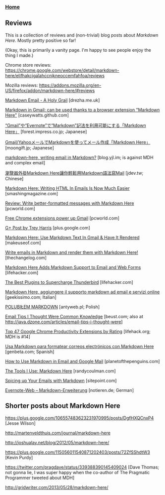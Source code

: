 ### [Home](../../README.md)

## Reviews

This is a collection of reviews and (non-trivial) blog posts about *Markdown Here*. Mostly pretty positive so far!

(Okay, this is primarily a vanity page. I'm happy to see people enjoy the thing I made.)

Chrome store reviews: https://chrome.google.com/webstore/detail/markdown-here/elifhakcjgalahccnjkneoccemfahfoa/reviews

Mozilla reviews: https://addons.mozilla.org/en-US/firefox/addon/markdown-here/#reviews

[Markdown Email - A Holy Grail](http://drezha.me.uk/post/33018298509/markdown-email-a-holy-grail) [drezha.me.uk]

[Markdown in Gmail: can be used thanks to a browser extension "Markdown Here"](http://caseywatts.github.com/2012/12/17/markdown_in_gmail/) [caseywatts.github.com]

[“Gmail”や“Evernote”で“Markdown”記法を利用可能にする「Markdown Here」](http://www.forest.impress.co.jp/docs/review/20130124_584862.html) [forest.impress.co.jp; Japanese]

[Gmail/YahooメールでMarkdownを使ってメール作成「Markdown Here」](http://www.moongift.jp/2013/01/20130110/) [moongift.jp; Japanese]

[markdown-here, writing email in Markdown?](http://blog.yjl.im/2012/06/markdown-here-writing-email-in-markdown.html) [blog.yjl.im; is against MDH and complex email]

[瀏覽器外掛Markdown Here讓你輕鬆用Markdown語法寫Mail](http://jdev.tw/blog/2694/markdown-here-plugin-for-browsers) [jdev.tw; Chinese]

[Markdown Here: Writing HTML In Emails Is Now Much Easier](http://www.smashingmagazine.com/smashing-newsletter-issue-62/#a4) [smashingmagazine.com]

[Review: Write better-formatted messages with Markdown Here](http://www.pcworld.com/article/2037007/review-write-better-formatted-messages-with-markdown-here.html) [pcworld.com]

[Free Chrome extensions power up Gmail](http://www.pcworld.com/article/2037000/free-chrome-extensions-power-up-gmail.html) [pcworld.com]

[G+ Post by Trey Harris](https://plus.google.com/116222833568410151476/posts/ajHcbK5zCpA) [plus.google.com]

[Markdown Here: Use Markdown Text In Gmail & Have It Rendered](http://www.makeuseof.com/tag/markdown-here-type-markdown-text-in-gmail-have-it-rendered-chrome/) [makeuseof.com]

[Write emails in Markdown and render them with Markdown Here!](http://thechangelog.com/write-emails-in-markdown-and-render-them-with-markdown-here/) [thechangelog.com]

[Markdown Here Adds Markdown Support to Email and Web Forms](http://lifehacker.com/markdown-here-adds-markdown-support-to-email-and-web-fo-785865889) [lifehacker.com]

[The Best Plugins to Supercharge Thunderbird](http://lifehacker.com/the-best-plugins-to-supercharge-thunderbird-807352970) [lifehacker.com]

[Markdown Here, aggiungere il supporto markdown ad email e servizi online](http://www.geekissimo.com/2013/07/16/markdown-here-aggiungere-supporto-markdown-email-servizi-online/) [geekissimo.com; Italian]

[POLUBIŁEM MARKDOWN](http://antyweb.pl/polubilem-markdown/) [antyweb.pl; Polish]

[Email Tips I Thought Were Common Knowledge](http://beust.com/weblog/2013/08/06/email-tips/) [beust.com; also at http://java.dzone.com/articles/email-tips-i-thought-were]

[Top 47 Google Chrome Productivity Extensions by Rating](http://www.lifehack.org/articles/technology/top-47-google-chrome-productivity-extensions-rating.html) [lifehack.org; MDH is #14]

[Usa Markdown para formatear correos electrónicos con Markdown Here](http://www.genbeta.com/correo/usa-markdown-para-formatear-correos-electronicos-con-markdown-here) [genbeta.com; Spanish]

[How to Use Markdown in Email and Google Mail](http://www.planetofthepenguins.com/technology/how-to-use-markdown-in-email-and-google-mail) [planetofthepenguins.com]

[The Tools I Use: Markdown Here](http://randycoulman.com/blog/2013/08/20/markdown-here/) [randycoulman.com]

[Spicing up Your Emails with Markdown](http://www.sitepoint.com/spicing-up-your-emails-with-markdown/) [sitepoint.com]

[Evernote-Web – Markdown-Erweiterung](http://www.notieren.de/evernote-web-markdown-erweiterung/) [notieren.de; German]


## Shorter posts about Markdown Here

https://plus.google.com/106557483623231970995/posts/DgfHXQCnxP4 [Jesse Wilson]

http://martenveldthuis.com/journal/markdown-here

http://joshualay.net/blog/2012/05/markdown-here/

https://plus.google.com/115056011540871202403/posts/72ZfSShdtW3 [Kevin Purdy]

https://twitter.com/pragdave/status/339388390145409024 [Dave Thomas; not gonna lie, I was super happy when the co-author of The Pragmatic Programmer tweeted about MDH]

http://gridwriter.com/2013/05/28/markdown-here/
